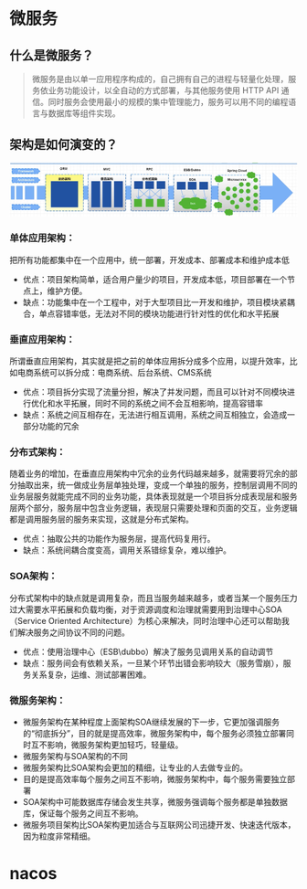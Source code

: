 # 微服务
## 什么是微服务？
>微服务是由以单一应用程序构成的，自己拥有自己的进程与轻量化处理，服务依业务功能设计，以全自动的方式部署，与其他服务使用 HTTP API 通信。同时服务会使用最小的规模的集中管理能力，服务可以用不同的编程语言与数据库等组件实现。

## 架构是如何演变的？
![18122ec67e5c4f2ca5579288c42c42cf.png](resources/img/18122ec67e5c4f2ca5579288c42c42cf.png)
### 单体应用架构：
把所有功能都集中在一个应用中，统一部署，开发成本、部署成本和维护成本低
- 优点：项目架构简单，适合用户量少的项目，开发成本低，项目部署在一个节点上，维护方便。
- 缺点：功能集中在一个工程中，对于大型项目比一开发和维护，项目模块紧耦合，单点容错率低，无法对不同的模块功能进行针对性的优化和水平拓展
### 垂直应用架构：
所谓垂直应用架构，其实就是把之前的单体应用拆分成多个应用，以提升效率，比如电商系统可以拆分成：电商系统、后台系统、CMS系统
- 优点：项目拆分实现了流量分担，解决了并发问题，而且可以针对不同模块进行优化和水平拓展，同时不同的系统之间不会互相影响，提高容错率
- 缺点：系统之间互相存在，无法进行相互调用，系统之间互相独立，会造成一部分功能的冗余
### 分布式架构：
随着业务的增加，在垂直应用架构中冗余的业务代码越来越多，就需要将冗余的部分抽取出来，统一做成业务层单独处理，变成一个单独的服务，控制层调用不同的业务层服务就能完成不同的业务功能，具体表现就是一个项目拆分成表现层和服务层两个部分，服务层中包含业务逻辑，表现层只需要处理和页面的交互，业务逻辑都是调用服务层的服务来实现，这就是分布式架构。
- 优点：抽取公共的功能作为服务层，提高代码复用行。
- 缺点：系统间耦合度变高，调用关系错综复杂，难以维护。
### SOA架构：
分布式架构中的缺点就是调用复杂，而且当服务越来越多，或者当某一个服务压力过大需要水平拓展和负载均衡，对于资源调度和治理就需要用到治理中心SOA（Service Oriented Architecture）为核心来解决，同时治理中心还可以帮助我们解决服务之间协议不同的问题。
- 优点：使用治理中心（ESB\dubbo）解决了服务见调用关系的自动调节
- 缺点：服务间会有依赖关系，一旦某个环节出错会影响较大（服务雪崩），服务关系复杂，运维、测试部署困难。
### 微服务架构：
- 微服务架构在某种程度上面架构SOA继续发展的下一步，它更加强调服务的“彻底拆分”，目的就是提高效率，微服务架构中，每个服务必须独立部署同时互不影响，微服务架构更加轻巧，轻量级。
- 微服务架构与SOA架构的不同
- 微服务架构比SOA架构会更加的精细，让专业的人去做专业的。
- 目的是提高效率每个服务之间互不影响，微服务架构中，每个服务需要独立部署
- SOA架构中可能数据库存储会发生共享，微服务强调每个服务都是单独数据库，保证每个服务之间互不影响。
- 微服务项目架构比SOA架构更加适合与互联网公司迅捷开发、快速迭代版本，因为粒度非常精细。

# nacos

#